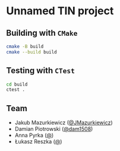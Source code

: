 # Unnamed TIN project

## Building with `CMake`

```bash
cmake -B build
cmake --build build
```

## Testing with `CTest`

```bash
cd build
ctest .
```

## Team

* Jakub Mazurkiewicz ([@JMazurkiewicz](https://github.com/JMazurkiewicz))
* Damian Piotrowski ([@dam1508](https://github.com/dam1508))
* Anna Pyrka ([@](https://github.com/))
* Łukasz Reszka ([@](https://github.com/))
